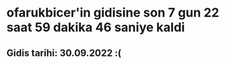# ofarukbicer'in gidisine son 7 gun 22 saat 59 dakika 46 saniye kaldi

## Gidis tarihi: 30.09.2022 :(